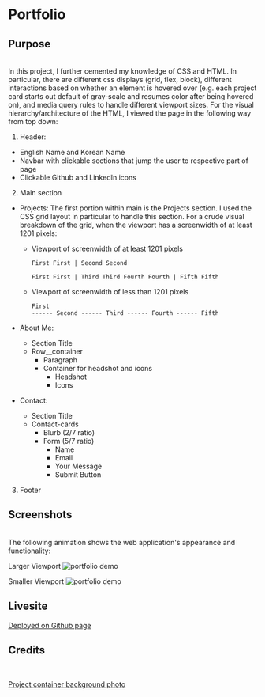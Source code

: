 # Portfolio

## Purpose
<br>
In this project, I further cemented my knowledge of CSS and HTML. In particular, there are different css displays (grid, flex, block), different interactions based on whether an element is hovered over (e.g. each project card starts out default of gray-scale and resumes color after being hovered on), and media query rules to handle different viewport sizes. For the visual hierarchy/architecture of the HTML, I viewed the page in the following way from top down:

1. Header:
  * English Name and Korean Name
  * Navbar with clickable sections that jump the user to respective part of page
  * Clickable Github and LinkedIn icons

2. Main section
  * Projects: The first portion within main is the Projects section. I used the CSS grid layout in particular to handle this section. For a crude visual breakdown of the grid, when the viewport has a screenwidth of at least 1201 pixels:
    - Viewport of screenwidth of at least 1201 pixels                          
            <pre><code>First First   | Second Second                
            First First   | Third Third
            Fourth Fourth | Fifth Fifth</code></pre>
    - Viewport of screenwidth of less than 1201 pixels
            <pre><code>First
            ------
            Second
            ------
            Third
            ------
            Fourth
            ------
            Fifth</code></pre>
    
  * About Me:
    - Section Title 
    - Row__container
      - Paragraph
      - Container for headshot and icons
        - Headshot
        - Icons

  * Contact: 
    - Section Title
    - Contact-cards
      - Blurb (2/7 ratio)
      - Form (5/7 ratio)
        - Name
        - Email
        - Your Message
        - Submit Button

3. Footer


## Screenshots
<br>
The following animation shows the web application's appearance and functionality:

Larger Viewport
![portfolio demo](./assets/images/Screenshots/larger_viewport.png)



Smaller Viewport
![portfolio demo](./assets/images/Screenshots/smaller_viewport.png)


## Livesite
[Deployed on Github page](https://richardjhong.github.io/portfolio/)


## Credits
<br>

[Project container background photo](https://www.pexels.com/photo/abstract-backdrop-of-multicolored-tiled-floor-7794425/)